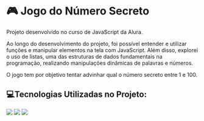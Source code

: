 <h1>🎮 Jogo do Número Secreto</h1>

<p>Projeto desenvolvido no curso de JavaScript da Alura.</p>
<p1>Ao longo do desenvolvimento do projeto, foi possível entender e utilizar funções e manipular elementos na tela com JavaScript. Além disso, explorei o uso de listas, uma das estruturas de dados fundamentais na programação, realizando manipulações dinâmicas de palavras e números.</p>
<p2>O jogo tem por objetivo tentar advinhar qual o número secreto entre 1 e 100.</p2>

## 💻Tecnologias Utilizadas no Projeto:
<div>
  <img src="https://img.shields.io/badge/JavaScript-F7DF1E?style=for-the-badge&logo=javascript&logoColor=black">
  <img src="https://img.shields.io/badge/HTML-239120?style=for-the-badge&logo=html5&logoColor=white">
  <img src="https://img.shields.io/badge/CSS-239120?&style=for-the-badge&logo=css3&logoColor=white">
</div>
